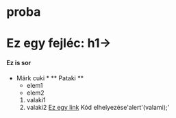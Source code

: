 # proba
# Ez egy fejléc: h1->
#### Ez is sor
* Márk cuki * 
** Pataki **
  - elem1
  - elem2
  1. valaki1
  2. valaki2
[Ez egy link]( https://m.zeneszoveg.hu/m_dalszoveg/44116/juhos-maria/csillagok-csillagok---zeneszoveg.html)
Kód elhelyezése'alert'(valami);'
